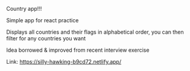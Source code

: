 Country app!!!

Simple app for react practice

Displays all countries and their flags in alphabetical order,
you can then filter for any countries you want

Idea borrowed & improved from recent interview exercise 

Link: https://silly-hawking-b9cd72.netlify.app/
